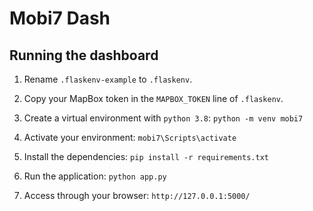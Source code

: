 # Mobi7 Dash

## Running the dashboard
1. Rename `.flaskenv-example` to `.flaskenv`.

2. Copy your MapBox token in the `MAPBOX_TOKEN` line of `.flaskenv`.

3. Create a virtual environment with `python 3.8`: 
```python -m venv mobi7```

5. Activate your environment:
```mobi7\Scripts\activate```

5. Install the dependencies:
```pip install -r requirements.txt```

6. Run the application:
```python app.py```

7. Access through your browser:
```http://127.0.0.1:5000/```